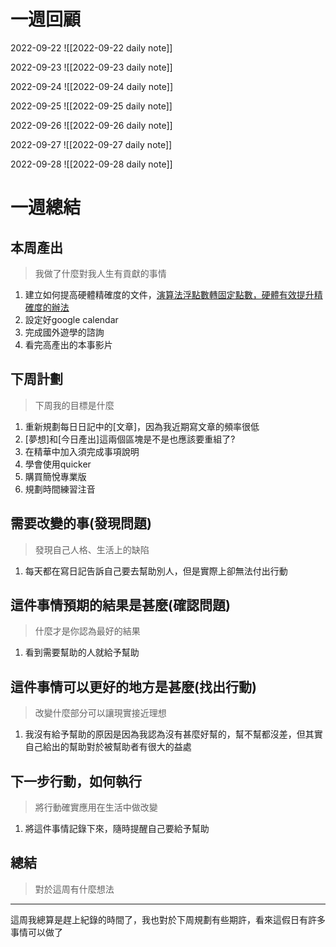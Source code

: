 # 一週回顧

2022-09-22
![[2022-09-22 daily note]]

2022-09-23
![[2022-09-23 daily note]]

2022-09-24
![[2022-09-24 daily note]]

2022-09-25
![[2022-09-25 daily note]]

2022-09-26
![[2022-09-26 daily note]]

2022-09-27
![[2022-09-27 daily note]]

2022-09-28
![[2022-09-28 daily note]]

# 一週總結
## 本周產出
>我做了什麼對我人生有貢獻的事情
1. 建立如何提高硬體精確度的文件，[演算法浮點數轉固定點數，硬體有效提升精確度的辦法](../../../Cards/20%20電腦硬體/硬體概念/演算法浮點數轉固定點數，硬體有效提升精確度的辦法.md)
2. 設定好google calendar 
3. 完成國外遊學的諮詢
4. 看完高產出的本事影片

## 下周計劃
>下周我的目標是什麼
1. 重新規劃每日日記中的[文章]，因為我近期寫文章的頻率很低
2.  [夢想]和[今日產出]這兩個區塊是不是也應該要重組了?
3. 在精華中加入須完成事項說明
4. 學會使用quicker
5. 購買簡悅專業版
6. 規劃時間練習注音

## 需要改變的事(發現問題)
>發現自己人格、生活上的缺陷
1. 每天都在寫日記告訴自己要去幫助別人，但是實際上卻無法付出行動

## 這件事情預期的結果是甚麼(確認問題)
>什麼才是你認為最好的結果
1. 看到需要幫助的人就給予幫助

## 這件事情可以更好的地方是甚麼(找出行動)
>改變什麼部分可以讓現實接近理想
1. 我沒有給予幫助的原因是因為我認為沒有甚麼好幫的，幫不幫都沒差，但其實自己給出的幫助對於被幫助者有很大的益處

 ## 下一步行動，如何執行
>將行動確實應用在生活中做改變
1. 將這件事情記錄下來，隨時提醒自己要給予幫助

## 總結
>對於這周有什麼想法
---
這周我總算是趕上紀錄的時間了，我也對於下周規劃有些期許，看來這假日有許多事情可以做了
